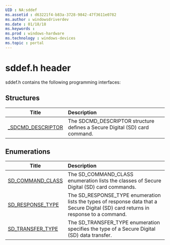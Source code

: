 ```yaml
---
UID : NA:sddef
ms.assetid : d63221f4-b83a-3728-9842-47f3611e0782
ms.author : windowsdriverdev
ms.date : 01/18/18
ms.keywords : 
ms.prod : windows-hardware
ms.technology : windows-devices
ms.topic : portal
---
```


# sddef.h header



sddef.h contains the following programming interfaces:







## Structures
| Title | Description |
| ---- |:---- |
| [_SDCMD_DESCRIPTOR](ns-sddef-_sdcmd_descriptor.md) | The SDCMD_DESCRIPTOR structure defines a Secure Digital (SD) card command. |


## Enumerations
| Title | Description |
| ---- |:---- |
| [SD_COMMAND_CLASS](ne-sddef-sd_command_class.md) | The SD_COMMAND_CLASS enumeration lists the classes of Secure Digital (SD) card commands. |
| [SD_RESPONSE_TYPE](ne-sddef-sd_response_type.md) | The SD_RESPONSE_TYPE enumeration lists the types of response data that a Secure Digital (SD) card returns in response to a command. |
| [SD_TRANSFER_TYPE](ne-sddef-sd_transfer_type.md) | The SD_TRANSFER_TYPE enumeration specifies the type of a Secure Digital (SD) data transfer. |